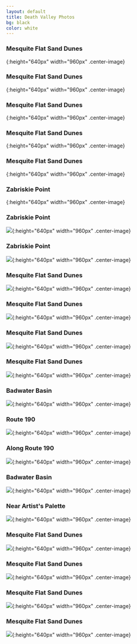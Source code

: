 ```yaml
---
layout: default
title: Death Valley Photos
bg: black
color: white
---
```


<meta property="og:image" content="https://lh3.googleusercontent.com/c6658hFl9yvvi9pt7N9Fm1dnw9oCirCwR0qeobBAbRHFdIOHG4PmGPl1avz1BLf7Ku0ZtTmPxvTEq0SAO-RKG3_aeHbcT2QSs21gPlF_LzQVMYXKxDpzN_VFkAk8-8Py_gJ0BrU_uXs=w2400" />

### Mesquite Flat Sand Dunes
![](){:height="640px" width="960px" .center-image}

### Mesquite Flat Sand Dunes
![](){:height="640px" width="960px" .center-image}

### Mesquite Flat Sand Dunes
![](){:height="640px" width="960px" .center-image}

### Mesquite Flat Sand Dunes
![](){:height="640px" width="960px" .center-image}

### Mesquite Flat Sand Dunes
![](){:height="640px" width="960px" .center-image}

### Zabriskie Point
![](){:height="640px" width="960px" .center-image}

### Zabriskie Point
![](https://lh3.googleusercontent.com/VO1FckapUOBIAqdne17aPdYcrCZ_fead6LFJ3esNqY5_bqZMVBQlc4GIKx3kxgxxxNAKLpStA6_TkQVey4tue6g_FuVNRzHS87Xy7U0elHCZLVKbHbsOevrs4DbU4b7YJ5cTNWxWAPA=w2400){:height="640px" width="960px" .center-image}

### Zabriskie Point
![](https://lh3.googleusercontent.com/c6658hFl9yvvi9pt7N9Fm1dnw9oCirCwR0qeobBAbRHFdIOHG4PmGPl1avz1BLf7Ku0ZtTmPxvTEq0SAO-RKG3_aeHbcT2QSs21gPlF_LzQVMYXKxDpzN_VFkAk8-8Py_gJ0BrU_uXs=w2400){:height="640px" width="960px" .center-image}

### Mesquite Flat Sand Dunes
![](https://lh3.googleusercontent.com/9nNSZUyBshQfIBuZTY2u_o2bRrztbJ8e7OHCN8cuYh3NqGLZwe-umUcQratRLi8NPqntJAWM07J5JF2f8RK2zrov9ARZbuQDpOYYIseM4dI4U5_F48gUWWZnttiEzFdN9FkWAE4c9cE=w2400){:height="640px" width="960px" .center-image}

### Mesquite Flat Sand Dunes
![](https://lh3.googleusercontent.com/mmXR8wXXpDevqp-GZeAOQI3RVTnB80kXAdZymMIRrOJPTQQNJ0P-9QH1KteCWbq4nAr0LvNHl46YTlCOmKaoJsvCkUfdW-F2ci4Yg7S5hHKIYyuU-KYSlxrM6fXFdmvOSoFXi-bFWYg=w2400){:height="640px" width="960px" .center-image}

### Mesquite Flat Sand Dunes
![](https://lh3.googleusercontent.com/axeHWHvbQiId4FAcSTkz67x2qNsfQIE75vyqLECjJaBUcfgWWJPX-onDg_gmoTD42APYYmLZv5fQ0uMkb2SwHp23U7M2T9ESKMz2l4FkQd7pw9S-AKu2rPD-0E2u5QksIFB22RoaBmw=w2400){:height="640px" width="960px" .center-image}

### Mesquite Flat Sand Dunes
![](https://lh3.googleusercontent.com/NC4vHgYAKY5nDaMi16rTGUdObJZNghcrcf70g6tN_3fTivcE0zK-uxia-VQqUL4fNEcKFzJmdjP6WZfCHNzubkLafZJp33pccQIEhMJWuLZ5OnIDokCUQQefWAe3pYkehlznXInUGAo=w2400){:height="640px" width="960px" .center-image}

### Badwater Basin
![](https://lh3.googleusercontent.com/57XWNdFIdaFXjINS1mO_lvA-c1e1JPJdP0yuM7dKoQwOfnaynwCQXxkxxwa5NBKDoNUGxocVxm8pGIVRaRO3CuRcB76XWY9-t-6l_uSHmu9_PkufmtGHOhPUmxukro76dZost60Cs-M=w2400){:height="640px" width="960px" .center-image}

### Route 190
![](https://lh3.googleusercontent.com/50dlJdOue-1_frNnL_73nYItGUGpzRlAOQtav8s9zqKDe6CDXrVK_Pn4q5JtMWkg17mvdAmmKfjbq3WMe_i37fb4fyOi04v0uUNZW6We0CSQOHHjAZY6P29cvTQbVApprNgsARNWNpI=w2400){:height="640px" width="960px" .center-image}

### Along Route 190
![](https://lh3.googleusercontent.com/OB7eVytkRWzplp0FINYYx1-gFn9xqspUZdTwJOtdqnPBOEfvJ7I3eiX0VNgsnaG7jhZVjmlKx6IwkxC6Cqd8YwPbWbnblcJCMienSmbrlZA8ZCuQuKm-Lem81Hz-jioeQt63UhP66yo=w2400){:height="640px" width="960px" .center-image}

### Badwater Basin
![](https://lh3.googleusercontent.com/wpD-vMmq5IuZ286AnoRsmNnqhqNCo9RavNFkFCv7vi0zGweTwIj7MpqeKbKivlRhyPSK6igNjT4xbzcOexCHKQzyA8HjYGH7-Sr9gdEFxCXZtCLKuDkZZsB72H82Nk-3w8PlEsnUeQA=w2400){:height="640px" width="960px" .center-image}

### Near Artist's Palette
![](https://lh3.googleusercontent.com/k3k2tnv56CiN5K7Pa8ySYkNwxLNe0-lv2jLSqeAWv6LNniANk3z627Dt8iI1zUdauQnFnfK6b3lMw0D3nyqlG5yJGRdwRH2-ffaM_PSwWB9FbBWtTrEyhf1pzHk3d_APB1SKZDAp4MQ=w2400){:height="640px" width="960px" .center-image}

### Mesquite Flat Sand Dunes
![](https://lh3.googleusercontent.com/ZLdgzm8vjFx5yxVuD9HO_yulQ2crHgkjOkxaPys9CSJ0cUv992Gia21h4FL_zVaI1nleQQTkoY-a16XymmBpr7Boo2WgHXgCDNz-fG33EwBnF3hGctDP4ECF6ABJdgeajxfHpT2d1LU=w2400){:height="640px" width="960px" .center-image}

### Mesquite Flat Sand Dunes
![](https://lh3.googleusercontent.com/rG4w0fWHhei3m7R6GdJOvSWA3zLe5uGfV_bMpZzBsDiuC5U9rKIkB2gECR6aZj_HnJBYK6PjXTwE_iM2L6mddfVy52DKVlwt3VQLXqWIZqphe4je8sLvWab2ylUcbgKw0UiObeDub6U=w2400){:height="640px" width="960px" .center-image}

### Mesquite Flat Sand Dunes
![](https://lh3.googleusercontent.com/ll7X6Xjq5_xMk7nL3OajgdXUI40uMVbF373hX9Lc1a_xkpdr2dXa-JLrWkvSct0Eu869qL2k4liUotwyqFFk2p1yNNTyKmcI00ZDyFv-3cXUr1f17OvtQQZq0vZpOLUIiaP_1aCIohc=w2400){:height="640px" width="960px" .center-image}

### Mesquite Flat Sand Dunes
![](https://lh3.googleusercontent.com/pu43_B69pbf3RMG5Wl7VjXL3198jDVd11Ghk0-nVmr546a2ly-ViWCJPl-P2PQ4qjtIDVQFuoKoZ7AgZuKRvwvYZpNla1560TP7CYZtINhNyFr04Yc3cR78cNs20GRzrqmyyY7Ea6aA=w2400){:height="640px" width="960px" .center-image}
